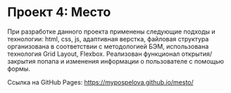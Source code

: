 # Проект 4: Место

При разработке данного проекта применены следующие подходы и технологии: html, css, js, адаптивная верстка, файловая структура организована в соответствии с методологией БЭМ, использована технология Grid Layout, Flexbox.
Реализован функционал открытия/закрытия попапа и изменения информации о пользователе с помощью формы.

 Ссылка на GitHub Pages: https://mypospelova.github.io/mesto/